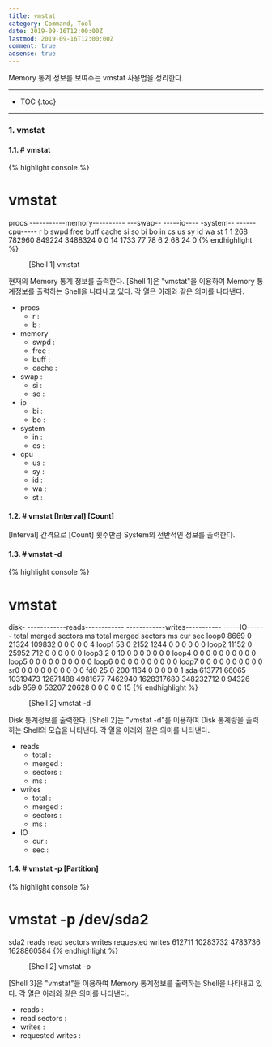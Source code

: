 ```yaml
---
title: vmstat
category: Command, Tool
date: 2019-09-16T12:00:00Z
lastmod: 2019-09-16T12:00:00Z
comment: true
adsense: true
---
```


Memory 통계 정보를 보여주는 vmstat 사용법을 정리한다.

***

* TOC
{:toc}

***

### 1. vmstat

#### 1.1. # vmstat

{% highlight console %}
# vmstat
procs -----------memory---------- ---swap-- -----io---- -system-- ------cpu-----
 r  b   swpd   free   buff  cache   si   so    bi    bo   in   cs us sy id wa st
 1  1    268 782960 849224 3488324    0    0    14  1733   77   78  6  2 68 24  0
{% endhighlight %}
<figure>
<figcaption class="caption">[Shell 1] vmstat</figcaption>
</figure>

현재의 Memory 통계 정보를 출력한다. [Shell 1]은 "vmstat"을 이용하여 Memory 통계정보를 출력하는 Shell을 나타내고 있다. 각 열은 아래와 같은 의미를 나타낸다.

* procs
  * r :
  * b :
* memory
  * swpd :
  * free :
  * buff :
  * cache :
* swap :
  * si :
  * so :
* io
  * bi :
  * bo :
* system
  * in :
  * cs :
* cpu
  * us :
  * sy :
  * id :
  * wa :
  * st :

#### 1.2. # vmstat [Interval] [Count]

[Interval] 간격으로 [Count] 횟수만큼 System의 전반적인 정보를 출력한다.

#### 1.3. # vmstat -d

{% highlight console %}
# vmstat
disk- ------------reads------------ ------------writes----------- -----IO------
       total merged sectors      ms  total merged sectors      ms    cur    sec
loop0   8669      0   21324  109832      0      0       0       0      0      4
loop1     53      0    2152    1244      0      0       0       0      0      0
loop2  11152      0   25952     712      0      0       0       0      0      0
loop3      2      0      10       0      0      0       0       0      0      0
loop4      0      0       0       0      0      0       0       0      0      0
loop5      0      0       0       0      0      0       0       0      0      0
loop6      0      0       0       0      0      0       0       0      0      0
loop7      0      0       0       0      0      0       0       0      0      0
sr0        0      0       0       0      0      0       0       0      0      0
fd0       25      0     200    1164      0      0       0       0      0      1
sda   613771  66065 10319473 12671488 4981677 7462940 1628317680 348232712      0  94326
sdb      959      0   53207   20628      0      0       0       0      0     15
{% endhighlight %}
<figure>
<figcaption class="caption">[Shell 2] vmstat -d</figcaption>
</figure>

Disk 통계정보를 출력한다. [Shell 2]는 "vmstat -d"를 이용하여 Disk 통계량을 출력하는 Shell의 모습을 나타낸다. 각 열을 아래와 같은 의미를 나타낸다.

* reads
  * total :
  * merged :
  * sectors :
  * ms :
* writes
  * total :
  * merged :
  * sectors :
  * ms :
* IO
  * cur :
  * sec :

#### 1.4. # vmstat -p [Partition]

{% highlight console %}
# vmstat -p /dev/sda2
sda2          reads   read sectors  writes    requested writes
              612711   10283732    4783736 1628860584
{% endhighlight %}
<figure>
<figcaption class="caption">[Shell 2] vmstat -p</figcaption>
</figure>

[Shell 3]은 "vmstat"을 이용하여 Memory 통계정보를 출력하는 Shell을 나타내고 있다. 각 열은 아래와 같은 의미를 나타낸다.

* reads :
* read sectors :
* writes :
* requested writes :